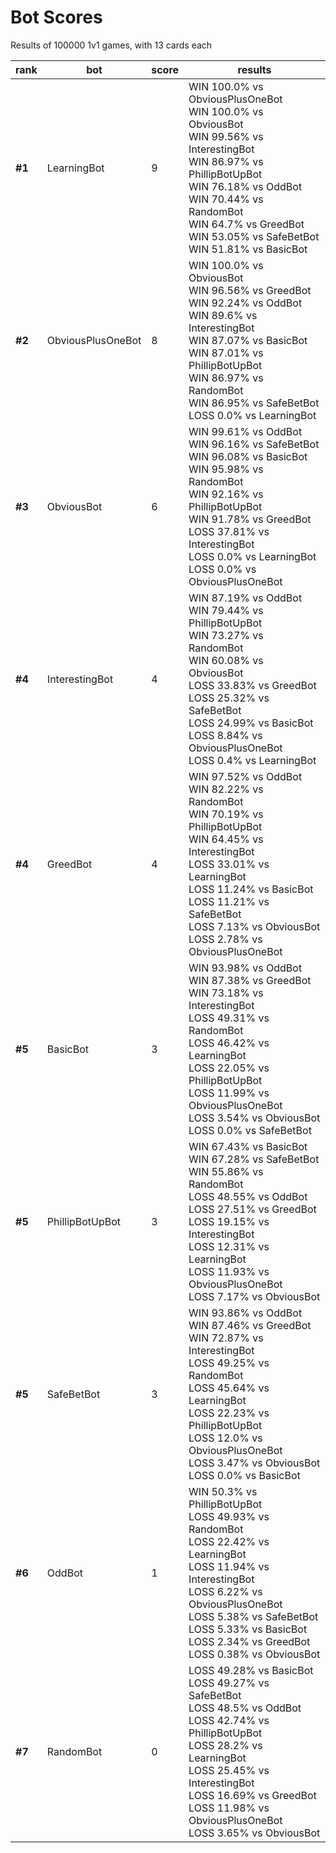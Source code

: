 # Bot Scores
Results of 100000 1v1 games, with 13 cards each

|rank|bot|score|results|
|-----|-----|-----|-----|
|**#1**|LearningBot|9|WIN 100.0% vs ObviousPlusOneBot<br>WIN 100.0% vs ObviousBot<br>WIN 99.56% vs InterestingBot<br>WIN 86.97% vs PhillipBotUpBot<br>WIN 76.18% vs OddBot<br>WIN 70.44% vs RandomBot<br>WIN 64.7% vs GreedBot<br>WIN 53.05% vs SafeBetBot<br>WIN 51.81% vs BasicBot<br>|
|**#2**|ObviousPlusOneBot|8|WIN 100.0% vs ObviousBot<br>WIN 96.56% vs GreedBot<br>WIN 92.24% vs OddBot<br>WIN 89.6% vs InterestingBot<br>WIN 87.07% vs BasicBot<br>WIN 87.01% vs PhillipBotUpBot<br>WIN 86.97% vs RandomBot<br>WIN 86.95% vs SafeBetBot<br>LOSS 0.0% vs LearningBot<br>|
|**#3**|ObviousBot|6|WIN 99.61% vs OddBot<br>WIN 96.16% vs SafeBetBot<br>WIN 96.08% vs BasicBot<br>WIN 95.98% vs RandomBot<br>WIN 92.16% vs PhillipBotUpBot<br>WIN 91.78% vs GreedBot<br>LOSS 37.81% vs InterestingBot<br>LOSS 0.0% vs LearningBot<br>LOSS 0.0% vs ObviousPlusOneBot<br>|
|**#4**|InterestingBot|4|WIN 87.19% vs OddBot<br>WIN 79.44% vs PhillipBotUpBot<br>WIN 73.27% vs RandomBot<br>WIN 60.08% vs ObviousBot<br>LOSS 33.83% vs GreedBot<br>LOSS 25.32% vs SafeBetBot<br>LOSS 24.99% vs BasicBot<br>LOSS 8.84% vs ObviousPlusOneBot<br>LOSS 0.4% vs LearningBot<br>|
|**#4**|GreedBot|4|WIN 97.52% vs OddBot<br>WIN 82.22% vs RandomBot<br>WIN 70.19% vs PhillipBotUpBot<br>WIN 64.45% vs InterestingBot<br>LOSS 33.01% vs LearningBot<br>LOSS 11.24% vs BasicBot<br>LOSS 11.21% vs SafeBetBot<br>LOSS 7.13% vs ObviousBot<br>LOSS 2.78% vs ObviousPlusOneBot<br>|
|**#5**|BasicBot|3|WIN 93.98% vs OddBot<br>WIN 87.38% vs GreedBot<br>WIN 73.18% vs InterestingBot<br>LOSS 49.31% vs RandomBot<br>LOSS 46.42% vs LearningBot<br>LOSS 22.05% vs PhillipBotUpBot<br>LOSS 11.99% vs ObviousPlusOneBot<br>LOSS 3.54% vs ObviousBot<br>LOSS 0.0% vs SafeBetBot<br>|
|**#5**|PhillipBotUpBot|3|WIN 67.43% vs BasicBot<br>WIN 67.28% vs SafeBetBot<br>WIN 55.86% vs RandomBot<br>LOSS 48.55% vs OddBot<br>LOSS 27.51% vs GreedBot<br>LOSS 19.15% vs InterestingBot<br>LOSS 12.31% vs LearningBot<br>LOSS 11.93% vs ObviousPlusOneBot<br>LOSS 7.17% vs ObviousBot<br>|
|**#5**|SafeBetBot|3|WIN 93.86% vs OddBot<br>WIN 87.46% vs GreedBot<br>WIN 72.87% vs InterestingBot<br>LOSS 49.25% vs RandomBot<br>LOSS 45.64% vs LearningBot<br>LOSS 22.23% vs PhillipBotUpBot<br>LOSS 12.0% vs ObviousPlusOneBot<br>LOSS 3.47% vs ObviousBot<br>LOSS 0.0% vs BasicBot<br>|
|**#6**|OddBot|1|WIN 50.3% vs PhillipBotUpBot<br>LOSS 49.93% vs RandomBot<br>LOSS 22.42% vs LearningBot<br>LOSS 11.94% vs InterestingBot<br>LOSS 6.22% vs ObviousPlusOneBot<br>LOSS 5.38% vs SafeBetBot<br>LOSS 5.33% vs BasicBot<br>LOSS 2.34% vs GreedBot<br>LOSS 0.38% vs ObviousBot<br>|
|**#7**|RandomBot|0|LOSS 49.28% vs BasicBot<br>LOSS 49.27% vs SafeBetBot<br>LOSS 48.5% vs OddBot<br>LOSS 42.74% vs PhillipBotUpBot<br>LOSS 28.2% vs LearningBot<br>LOSS 25.45% vs InterestingBot<br>LOSS 16.69% vs GreedBot<br>LOSS 11.98% vs ObviousPlusOneBot<br>LOSS 3.65% vs ObviousBot<br>|
